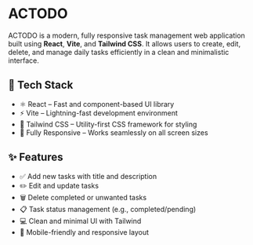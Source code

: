 # ACTODO

ACTODO is a modern, fully responsive task management web application built using **React**, **Vite**, and **Tailwind CSS**. It allows users to create, edit, delete, and manage daily tasks efficiently in a clean and minimalistic interface.

## 🔧 Tech Stack

- ⚛️ React – Fast and component-based UI library
- ⚡ Vite – Lightning-fast development environment
- 💨 Tailwind CSS – Utility-first CSS framework for styling
- 📱 Fully Responsive – Works seamlessly on all screen sizes

## ✨ Features

- ✅ Add new tasks with title and description
- ✏️ Edit and update tasks
- 🗑️ Delete completed or unwanted tasks
- 📋 Task status management (e.g., completed/pending)
- 💻 Clean and minimal UI with Tailwind
- 📱 Mobile-friendly and responsive layout
